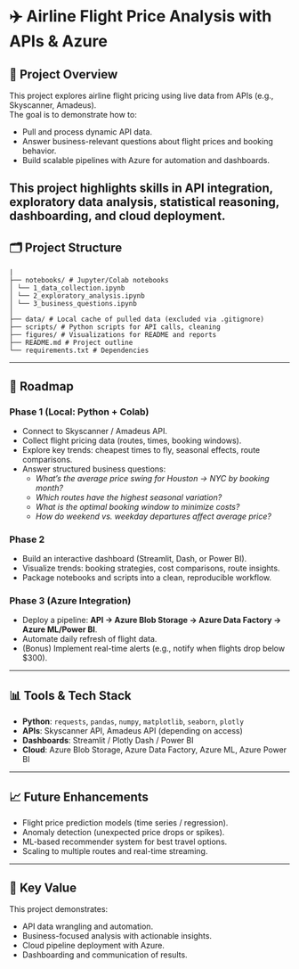 # ✈️ Airline Flight Price Analysis with APIs & Azure

## 📌 Project Overview
This project explores airline flight pricing using live data from APIs (e.g., Skyscanner, Amadeus).  
The goal is to demonstrate how to:
- Pull and process dynamic API data.
- Answer business-relevant questions about flight prices and booking behavior.
- Build scalable pipelines with Azure for automation and dashboards.

This project highlights skills in **API integration, exploratory data analysis, statistical reasoning, dashboarding, and cloud deployment**.
---
## 🗂️ Project Structure

```airline-flight-prices/
|
├── notebooks/ # Jupyter/Colab notebooks
│ └── 1_data_collection.ipynb
│ └── 2_exploratory_analysis.ipynb
│ └── 3_business_questions.ipynb
│
├── data/ # Local cache of pulled data (excluded via .gitignore)
├── scripts/ # Python scripts for API calls, cleaning
├── figures/ # Visualizations for README and reports
├── README.md # Project outline
└── requirements.txt # Dependencies 
```
---

## 🚀 Roadmap

### Phase 1 (Local: Python + Colab)
- Connect to Skyscanner / Amadeus API.
- Collect flight pricing data (routes, times, booking windows).
- Explore key trends: cheapest times to fly, seasonal effects, route comparisons.
- Answer structured business questions:
  - *What’s the average price swing for Houston → NYC by booking month?*
  - *Which routes have the highest seasonal variation?*
  - *What is the optimal booking window to minimize costs?*
  - *How do weekend vs. weekday departures affect average price?*

### Phase 2 
- Build an interactive dashboard (Streamlit, Dash, or Power BI).
- Visualize trends: booking strategies, cost comparisons, route insights.
- Package notebooks and scripts into a clean, reproducible workflow.

### Phase 3 (Azure Integration)
- Deploy a pipeline: **API → Azure Blob Storage → Azure Data Factory → Azure ML/Power BI**.
- Automate daily refresh of flight data.
- (Bonus) Implement real-time alerts (e.g., notify when flights drop below $300).

---

## 📊 Tools & Tech Stack
- **Python**: `requests`, `pandas`, `numpy`, `matplotlib`, `seaborn`, `plotly`
- **APIs**: Skyscanner API, Amadeus API (depending on access)
- **Dashboards**: Streamlit / Plotly Dash / Power BI
- **Cloud**: Azure Blob Storage, Azure Data Factory, Azure ML, Azure Power BI

---

## 📈 Future Enhancements
- Flight price prediction models (time series / regression).
- Anomaly detection (unexpected price drops or spikes).
- ML-based recommender system for best travel options.
- Scaling to multiple routes and real-time streaming.

---

## 🔑 Key Value
This project demonstrates:
- API data wrangling and automation.
- Business-focused analysis with actionable insights.
- Cloud pipeline deployment with Azure.
- Dashboarding and communication of results.
